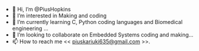 - 👋 Hi, I’m @PiusHopkins
- 👀 I’m interested in Making and coding
- 🌱 I’m currently learning C, Python coding languages and Biomedical engineering  ...
- 💞️ I’m looking to collaborate on Embedded Systems coding and making...
- 📫 How to reach me << piuskariuki635@gmail.com >>.

<!---
PiusHopkins/PiusHopkins is a ✨ special ✨ repository because its `README.md` (this file) appears on your GitHub profile.
You can click the Preview link to take a look at your changes.
--->
